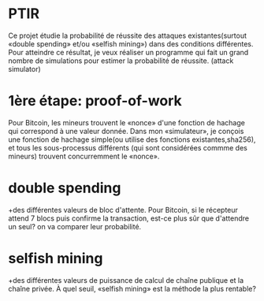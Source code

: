 # PTIR
Ce projet étudie la probabilité de réussite des attaques existantes(surtout «double spending» et/ou «selfish mining») dans des conditions différentes. 
Pour atteindre ce résultat, je veux réaliser un programme qui fait un grand nombre de simulations pour estimer la probabilité de réussite. (attack simulator)

# 1ère étape: proof-of-work
Pour Bitcoin, les mineurs trouvent le «nonce» d'une fonction de hachage qui correspond à une valeur donnée. Dans mon «simulateur», je conçois une fonction de hachage simple(ou utilise des fonctions existantes,sha256), et tous les sous-processus différents (qui sont considérées commme des mineurs) trouvent concurremment le «nonce». 

# double spending

+des différentes valeurs de bloc d'attente. Pour Bitcoin, si le récepteur attend 7 blocs puis confirme la transaction, est-ce plus sûr que d'attendre un seul? 
on va comparer leur probabilité. 
# selfish mining
+des différentes valeurs de puissance de calcul de chaîne publique et la chaîne privée. À quel seuil, «selfish mining» est la méthode la plus rentable? 

